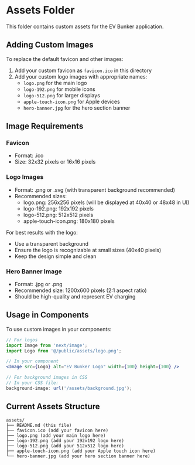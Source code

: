 # Assets Folder

This folder contains custom assets for the EV Bunker application.

## Adding Custom Images

To replace the default favicon and other images:

1. Add your custom favicon as `favicon.ico` in this directory
2. Add your custom logo images with appropriate names:
   - `logo.png` for the main logo
   - `logo-192.png` for mobile icons
   - `logo-512.png` for larger displays
   - `apple-touch-icon.png` for Apple devices
   - `hero-banner.jpg` for the hero section banner

## Image Requirements

### Favicon
- Format: .ico
- Size: 32x32 pixels or 16x16 pixels

### Logo Images
- Format: .png or .svg (with transparent background recommended)
- Recommended sizes:
  - logo.png: 256x256 pixels (will be displayed at 40x40 or 48x48 in UI)
  - logo-192.png: 192x192 pixels
  - logo-512.png: 512x512 pixels
  - apple-touch-icon.png: 180x180 pixels

For best results with the logo:
- Use a transparent background
- Ensure the logo is recognizable at small sizes (40x40 pixels)
- Keep the design simple and clean

### Hero Banner Image
- Format: .jpg or .png
- Recommended size: 1200x600 pixels (2:1 aspect ratio)
- Should be high-quality and represent EV charging

## Usage in Components

To use custom images in your components:

```jsx
// For logos
import Image from 'next/image';
import Logo from '@/public/assets/logo.png';

// In your component
<Image src={Logo} alt="EV Bunker Logo" width={100} height={100} />

// For background images in CSS
// In your CSS file:
background-image: url('/assets/background.jpg');
```

## Current Assets Structure

```
assets/
├── README.md (this file)
├── favicon.ico (add your favicon here)
├── logo.png (add your main logo here)
├── logo-192.png (add your 192x192 logo here)
├── logo-512.png (add your 512x512 logo here)
├── apple-touch-icon.png (add your Apple touch icon here)
└── hero-banner.jpg (add your hero section banner here)
```